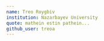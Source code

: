 ```yaml
---
name: Treo Roygbiv
institution: Nazarbayev University
quote: mathein estin pathein...
github_user: treoa
---
```

